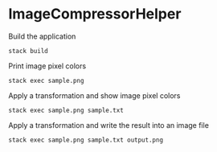 # ImageCompressorHelper
Build the application
```
stack build
```

Print image pixel colors
```
stack exec sample.png
```

Apply a transformation and show image pixel colors
```
stack exec sample.png sample.txt
```

Apply a transformation and write the result into an image file
```
stack exec sample.png sample.txt output.png
```